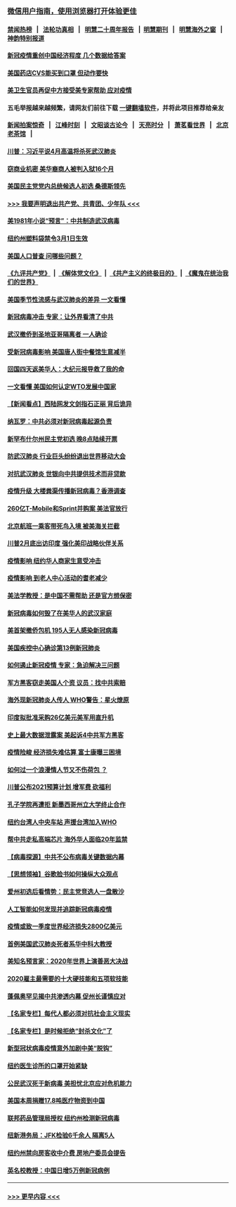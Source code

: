 ### [微信用户指南，使用浏览器打开体验更佳](https://github.com/gfw-breaker/banned-news1/blob/master/indexes/wechat-guide.md?t=0)
#### [禁闻热榜](热点新闻.md?t=0)  &nbsp;&nbsp;|&nbsp;&nbsp; [法轮功真相](https://github.com/gfw-breaker/truth/blob/master/README.md?t=0) &nbsp;&nbsp;|&nbsp;&nbsp; [明慧二十周年报告](https://github.com/gfw-breaker/mh-reports/blob/master/README.md?t=0) &nbsp;&nbsp;|&nbsp;&nbsp;[明慧期刊](https://github.com/gfw-breaker/mh-qikan) &nbsp;&nbsp;|&nbsp;&nbsp; [明慧海外之窗](https://github.com/gfw-breaker/mh-news/blob/master/README.md?t=0) &nbsp;&nbsp;|&nbsp;&nbsp; [神韵特别报道](https://github.com/gfw-breaker/mh-news/blob/master/shenyun.md?t=0)
#### [新冠疫情重创中国经济程度 几个数据给答案](../pages/nsc412/n11864203.md?t=02130402) 
#### [美国药店CVS能买到口罩 但动作要快](../pages/nsc412/n11862438.md?t=02130402) 
#### [美卫生官员再促中方接受美专家帮助 应对疫情](../pages/nsc412/n11864043.md?t=02130402) 
#### 五毛举报越来越频繁，请网友们前往下载 [一键翻墙软件](https://github.com/gfw-breaker/ssr-accounts)，并将此项目推荐给亲友
#### [新闻拍案惊奇](https://github.com/gfw-breaker/banned-news1/blob/master/pages/link4.md) &nbsp;&nbsp;|&nbsp;&nbsp; [江峰时刻](https://github.com/gfw-breaker/banned-news1/blob/master/pages/link4.md) &nbsp;&nbsp;|&nbsp;&nbsp; [文昭谈古论今](https://github.com/gfw-breaker/banned-news1/blob/master/pages/link4.md) &nbsp;&nbsp;|&nbsp;&nbsp; [天亮时分](https://github.com/gfw-breaker/banned-news1/blob/master/pages/link4.md) &nbsp;&nbsp;|&nbsp;&nbsp; [萧茗看世界](https://github.com/gfw-breaker/banned-news1/blob/master/pages/link4.md) &nbsp;&nbsp;|&nbsp;&nbsp; [北京老茶馆](https://github.com/gfw-breaker/banned-news1/blob/master/pages/link4.md) &nbsp;&nbsp;|&nbsp;&nbsp; 
#### [川普：习近平说4月高温将杀死武汉肺炎](../pages/nsc412/n11860814.md?t=02130402) 
#### [窃商业机密 美华裔商人被判入狱16个月](../pages/nsc412/n11863911.md?t=02130402) 
#### [美国民主党党内总统候选人初选 桑德斯领先](../pages/nsc412/n11863475.md?t=02130402) 
#### [>>> 我要声明退出共产党、共青团、少年队 <<<](https://github.com/begood0513/goodnews/blob/master/quit/letter.md) 
#### [美1981年小说“预言”：中共制造武汉病毒](../pages/nsc412/n11863306.md?t=02130402) 
#### [纽约州塑料袋禁令3月1日生效](../pages/nsc412/n11862832.md?t=02130402) 
#### [美国人口普查  问哪些问题？](../pages/nsc412/n11862808.md?t=02130402) 
#### [《九评共产党》](https://github.com/begood0513/9ping.md/blob/master/README.md) &nbsp;|&nbsp; [《解体党文化》](../../../../jtdwh.md/blob/master/README.md)  &nbsp;|&nbsp; [《共产主义的终极目的》](../../../../gczydzjmd.md/blob/master/README.md) &nbsp;|&nbsp; [《魔鬼在统治我们的世界》](../../../../mgztzwmdsj.md/blob/master/README.md) 
#### [美国季节性流感与武汉肺炎的差异 一文看懂](../pages/nsc412/n11862428.md?t=02130402) 
#### [新冠病毒冲击 专家：让外界看清了中共](../pages/nsc412/n11862280.md?t=02130402) 
#### [武汉撤侨到圣地亚哥隔离者 一人确诊](../pages/nsc412/n11862460.md?t=02130402) 
#### [受新冠病毒影响 美国唐人街中餐馆生意减半](../pages/nsc412/n11861940.md?t=02130402) 
#### [回国四天返美华人：大纪元报导救了我的命](../pages/nsc412/n11862181.md?t=02130402) 
#### [一文看懂 美国如何认定WTO发展中国家](../pages/nsc412/n11862051.md?t=02130402) 
#### [【新闻看点】西陆网发文剑指石正丽 背后诡异](../pages/nsc412/n11861792.md?t=02130402) 
#### [纳瓦罗：中共必须对新冠病毒起源负责](../pages/nsc412/n11861810.md?t=02130402) 
#### [新罕布什尔州民主党初选 晚8点陆续开票](../pages/nsc412/n11861872.md?t=02130402) 
#### [防武汉肺炎 行业巨头纷纷退出世界移动大会](../pages/nsc412/n11861795.md?t=02130402) 
#### [对抗武汉肺炎 世银向中共提供技术而非贷款](../pages/nsc412/n11861652.md?t=02130402) 
#### [疫情升级 大楼粪渠传播新冠病毒？香港调查](../pages/nsc412/n11861556.md?t=02130402) 
#### [260亿T-Mobile和Sprint并购案 美法官放行](../pages/nsc412/n11861511.md?t=02130402) 
#### [北京航班一乘客带死鸟入境 被美海关拦截](../pages/nsc412/n11861317.md?t=02130402) 
#### [川普2月底出访印度 强化美印战略伙伴关系](../pages/nsc412/n11860557.md?t=02130402) 
#### [疫情影响  纽约华人商家生意受冲击](../pages/nsc412/n11860284.md?t=02130402) 
#### [疫情影响  到老人中心活动的耆老减少](../pages/nsc412/n11860199.md?t=02130402) 
#### [美法学教授：是中国不需帮助 还是官方想保密](../pages/nsc412/n11859492.md?t=02130402) 
#### [新冠病毒如何毁了在美华人的武汉家庭](../pages/nsc412/n11859524.md?t=02130402) 
#### [美首架撤侨包机 195人无人感染新冠病毒](../pages/nsc412/n11859908.md?t=02130402) 
#### [美国疾控中心确诊第13例新冠肺炎](../pages/nsc412/n11859966.md?t=02130402) 
#### [如何遏止新冠疫情 专家：急迫解决三问题](../pages/nsc412/n11859685.md?t=02130402) 
#### [军方黑客窃走美国人个资 议员：找中共索赔](../pages/nsc412/n11859371.md?t=02130402) 
#### [海外现新冠肺炎人传人 WHO警告：星火燎原](../pages/nsc412/n11859252.md?t=02130402) 
#### [印度拟批准采购26亿美元美军用直升机](../pages/nsc412/n11859143.md?t=02130402) 
#### [史上最大数据泄露案 美起诉4中共军方黑客](../pages/nsc412/n11859115.md?t=02130402) 
#### [疫情险峻 经济损失难估算 富士康曝三困境](../pages/nsc412/n11859120.md?t=02130402) 
#### [如何过一个浪漫情人节又不伤荷包 ？](../pages/nsc412/n11858969.md?t=02130402) 
#### [川普公布2021预算计划 增军费 砍福利](../pages/nsc412/n11859012.md?t=02130402) 
#### [孔子学院再遭拒 新墨西哥州立大学终止合作](../pages/nsc412/n11858661.md?t=02130402) 
#### [纽约台湾人中央车站  声援台湾加入WHO](../pages/nsc412/n11857757.md?t=02130402) 
#### [帮中共走私高端芯片 海外华人面临20年监禁](../pages/nsc412/n11855016.md?t=02130402) 
#### [【病毒探源】中共不公布病毒关键数据内幕](../pages/nsc412/n11856584.md?t=02130402) 
#### [【思想领袖】谷歌脸书如何操纵大众观点](../pages/nsc412/n11680874.md?t=02130402) 
#### [爱州初选后看情势：民主党竞选人一盘散沙](../pages/nsc412/n11856557.md?t=02130402) 
#### [人工智能如何发现并追踪新冠病毒疫情](../pages/nsc412/n11856398.md?t=02130402) 
#### [疫情或致一季度世界经济损失2800亿美元](../pages/nsc412/n11855639.md?t=02130402) 
#### [首例美国武汉肺炎死者系华中科大教授](../pages/nsc412/n11855500.md?t=02130402) 
#### [美知名预言家：2020年世界上演善恶大决战](../pages/nsc412/n11855418.md?t=02130402) 
#### [2020雇主最需要的十大硬技能和五项软技能](../pages/nsc412/n11850953.md?t=02130402) 
#### [蓬佩奥罕见揭中共渗透内幕 促州长谨慎应对](../pages/nsc412/n11854685.md?t=02130402) 
#### [【名家专栏】每代人都必须对抗社会主义现实](../pages/nsc412/n11831412.md?t=02130402) 
#### [【名家专栏】是时候拒绝“封杀文化”了](../pages/nsc412/n11814093.md?t=02130402) 
#### [新型冠状病毒疫情意外加剧中美“脱钩”](../pages/nsc412/n11854475.md?t=02130402) 
#### [纽约医生诊所的口罩开始紧缺](../pages/nsc412/n11853364.md?t=02130402) 
#### [公民武汉死于新病毒 美担忧北京应对危机能力](../pages/nsc412/n11854331.md?t=02130402) 
#### [美国本周捐赠17.8吨医疗物资到中国](../pages/nsc412/n11854269.md?t=02130402) 
#### [联邦药品管理局授权  纽约州检测新冠病毒](../pages/nsc412/n11853371.md?t=02130402) 
#### [纽新港务局：JFK检验6千余人  隔离5人](../pages/nsc412/n11853366.md?t=02130402) 
#### [纽约州禁向房客收中介费  房地产委员会提告](../pages/nsc412/n11853360.md?t=02130402) 
#### [英名校教授：中国日增5万例新冠病例](../pages/nsc412/n11854174.md?t=02130402) 

----
#### [ >>> 更早内容 <<< ](../indexes/nsc412-earlier.md)
